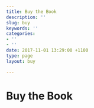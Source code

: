 ```yaml
---
title: Buy the Book
description: ''
slug: buy
keywords: ''
categories:
- ''
- ''
date: 2017-11-01 13:29:00 +1100
type: page
layout: buy

---
```

# Buy the Book
